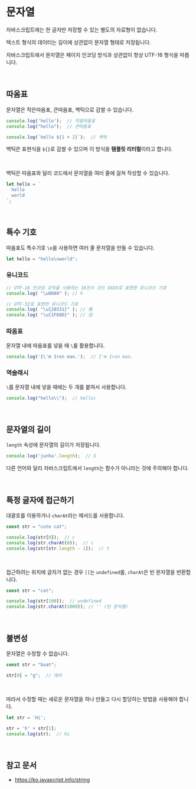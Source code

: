 # 문자열

자바스크립트에는 한 글자만 저장할 수 있는 별도의 자료형이 없습니다.

텍스트 형식의 데이터는 길이에 상관없이 문자열 형태로 저장됩니다.

자바스크립트에서 문자열은 페이지 인코딩 방식과 상관없이 항상 UTF-16 형식을 따릅니다.

<br/>

## 따옴표

문자열은 작은따옴표, 큰따옴표, 백틱으로 감쌀 수 있습니다.

```js
console.log('hello');  // 작음따옴표
console.log("hello");  // 큰따옴표

console.log(`hello ${1 + 2}`);  // 백틱
```

백틱은 표현식을 `${}`로 감쌀 수 있으며 이 방식을 **템플릿 리터럴**이라고 합니다.

<br/>

백틱은 따옴표와 달리 코드에서 문자열을 여러 줄에 걸쳐 작성할 수 있습니다.

```js
let hello = `
  hello
  world
`;
```

<br/>

## 특수 기호

따옴표도 특수기호 `\n`을 사용하면 여러 줄 문자열을 만들 수 있습니다.

```js
let hello = "hello\nworld";
```

### 유니코드

```js
// UTF-16 인코딩 규칙을 사용하는 16진수 코드 XXXX로 표현한 유니코드 기호
console.log( "\u00A9" ); // ©

// UTF-32로 표현한 유니코드 기호
console.log( "\u{20331}" ); // 佫
console.log( "\u{1F60D}" ); // 😍
```

### 따옴표

문자열 내에 따옴표를 넣을 때 `\`를 활용합니다.

```js
console.log('I\'m Iron man.');  // I'm Iron man.
```

### 역슬래시

`\`를 문자열 내에 넣을 때에는 두 개를 붙여서 사용합니다.

```js
console.log("hello\\");  // hello\
```

<br/>

## 문자열의 길이

`length` 속성에 문자열의 길이가 저장됩니다.

```js
console.log('junha'.length);  // 5
```

다른 언어와 달리 자바스크립트에서 `length`는 함수가 아니라는 것에 주의해야 합니다.

<br/>

## 특정 글자에 접근하기

대괄호를 이용하거나 `charAt`라는 메서드를 사용합니다.

```js
const str = "cute cat";

console.log(str[0]);  // c
console.log(str.charAt(0));  // c
console.log(str[str.length - 1]);  // t
```

<br/>

접근하려는 위치에 글자가 없는 경우 `[]`는 `undefined`를, `charAt`은 빈 문자열을 반환합니다.

```js
const str = "cat";

console.log(str[100]);  // undefined
console.log(str.charAt(1000)); // '' (빈 문자열)
```

<br/>

## 불변성

문자열은 수정할 수 없습니다.

```js
const str = "boat";

str[0] = "g";  // 에러
```

<br/>

따라서 수정할 때는 새로운 문자열을 하나 만들고 다시 할당하는 방법을 사용해야 합니다.

```js
let str = 'Hi';

str = 'h' + str[1];
console.log(str);  // hi
```

<br/>

## 참고 문서

- https://ko.javascript.info/string
